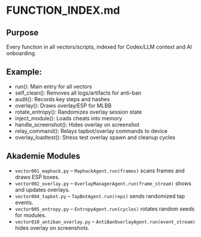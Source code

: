 # FUNCTION_INDEX.md

## Purpose
Every function in all vectors/scripts, indexed for Codex/LLM context and AI onboarding.

## Example:
- run(): Main entry for all vectors
- self_clean(): Removes all logs/artifacts for anti-ban
- audit(): Records key steps and hashes
- overlay(): Draws overlay/ESP for MLBB
- rotate_entropy(): Randomizes overlay session state
- inject_module(): Loads cheats into memory
- handle_screenshot(): Hides overlay on screenshot
- relay_command(): Relays tapbot/overlay commands to device
- overlay_loadtest(): Stress test overlay spawn and cleanup cycles

## Akademie Modules
- `vector001_maphack.py` – `MaphackAgent.run(frames)` scans frames and draws ESP boxes.
- `vector002_overlay.py` – `OverlayManagerAgent.run(frame_stream)` shows and updates overlays.
- `vector004_tapbot.py` – `TapBotAgent.run(reps)` sends randomized tap events.
- `vector005_entropy.py` – `EntropyAgent.run(cycles)` rotates random seeds for modules.
- `vector010_antiban_overlay.py` – `AntiBanOverlayAgent.run(event_stream)` hides overlay on screenshots.
